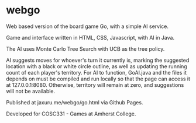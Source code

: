 webgo
=====

Web based version of the board game Go, with a simple AI service.

Game and interface written in HTML, CSS, Javascript, with AI in Java.

The AI uses Monte Carlo Tree Search with UCB as the tree policy.

AI suggests moves for whoever's turn it currently is, marking the
suggested location with a black or white circle outline, as well as
updating the running count of each player's territory. For AI to
function, GoAI.java and the files it depends on must be compiled and
run locally so that the page can access it at 127.0.0.1:8080.
Otherwise, territory will remain at zero, and suggestions will not
be available.

Published at jaxuru.me/webgo/go.html via Github Pages.

Developed for COSC331 - Games at Amherst College.
